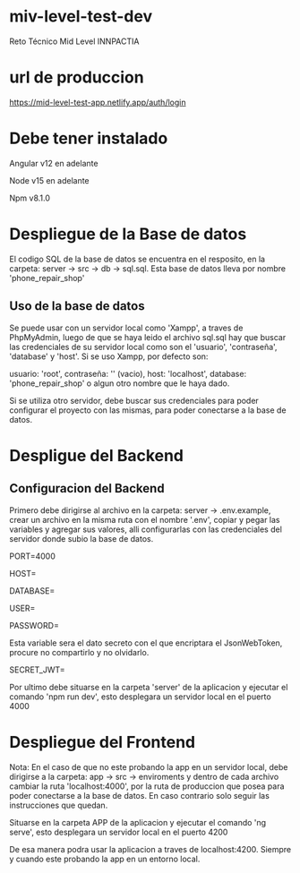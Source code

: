 # miv-level-test-dev
Reto Técnico Mid Level INNPACTIA

# url de produccion

https://mid-level-test-app.netlify.app/auth/login

# Debe tener instalado

Angular v12 en adelante

Node v15 en adelante

Npm v8.1.0

# Despliegue de la Base de datos

El codigo SQL de la base de datos se encuentra en el resposito, en la carpeta: server -> src -> db -> sql.sql. 
Esta base de datos lleva por nombre 'phone_repair_shop'

## Uso de la base de datos

Se puede usar con un servidor local como 'Xampp', a traves de PhpMyAdmin, luego de que se haya leido el archivo sql.sql 
hay que buscar las credenciales de su servidor local como son el 'usuario', 'contraseña', 'database' y 'host'. Si se uso Xampp, 
por defecto son: 

usuario: 'root', contraseña: '' (vacio), host: 'localhost', database: 'phone_repair_shop' o algun otro nombre que le haya dado.

Si se utiliza otro servidor, debe buscar sus credenciales para poder configurar el proyecto con las mismas, para poder 
conectarse a la base de datos.

# Despligue del Backend

## Configuracion del Backend

Primero debe dirigirse al archivo en la carpeta: server -> .env.example, crear un archivo en la misma ruta con el nombre '.env', 
copiar y pegar las variables y agregar sus valores, alli configurarlas con las credenciales del servidor donde subio la base de datos.

PORT=4000

HOST=

DATABASE=

USER=

PASSWORD=

Esta variable sera el dato secreto con el que encriptara el JsonWebToken, procure no compartirlo y no olvidarlo.

SECRET_JWT=

Por ultimo debe situarse en la carpeta 'server' de la aplicacion y ejecutar el comando 'npm run dev', esto desplegara un servidor local en el puerto 4000

# Despliegue del Frontend

Nota: En el caso de que no este probando la app en un servidor local, debe dirigirse a la carpeta: app -> src -> enviroments y dentro de cada archivo cambiar la ruta
'localhost:4000', por la ruta de produccion que posea para poder conectarse a la base de datos. En caso contrario solo seguir las instrucciones que quedan.

Situarse en la carpeta APP de la aplicacion y ejecutar el comando 'ng serve', esto desplegara un servidor local en el puerto 4200

De esa manera podra usar la aplicacion a traves de localhost:4200. Siempre y cuando este probando la app en un entorno local.
